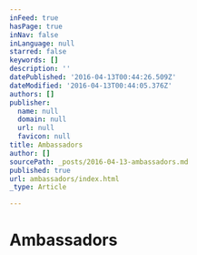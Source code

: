```yaml
---
inFeed: true
hasPage: true
inNav: false
inLanguage: null
starred: false
keywords: []
description: ''
datePublished: '2016-04-13T00:44:26.509Z'
dateModified: '2016-04-13T00:44:05.376Z'
authors: []
publisher:
  name: null
  domain: null
  url: null
  favicon: null
title: Ambassadors
author: []
sourcePath: _posts/2016-04-13-ambassadors.md
published: true
url: ambassadors/index.html
_type: Article

---
```

# Ambassadors